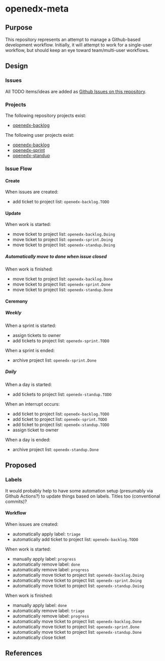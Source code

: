 # openedx-meta

## Purpose

This repository represents an attempt to manage a Github-based
development workflow. Initially, it will attempt to work for a
single-user workflow, but should keep an eye toward team/multi-user
workflows.

## Design

### Issues

All TODO items/ideas are added as [Github Issues on this
repository](https://github.com/stvstnfrd/openedx-meta/issues).

### Projects

The following repository projects exist:
- [openedx-backlog](https://github.com/stvstnfrd/openedx-meta/projects)

The following user projects exist:
- [openedx-backlog](https://github.com/users/stvstnfrd/projects/5)
- [openedx-sprint](https://github.com/users/stvstnfrd/projects/2)
- [openedx-standup](https://github.com/users/stvstnfrd/projects/4)

### Issue Flow

#### Create

When issues are created:
- add ticket to project list: `openedx-backlog.TODO`

#### Update

When work is started:
- move ticket to project list: `openedx-backlog.Doing`
- move ticket to project list: `openedx-sprint.Doing`
- move ticket to project list: `openedx-standup.Doing`

##### Automatically move to done when issue closed

When work is finished:
- move ticket to project list: `openedx-backlog.Done`
- move ticket to project list: `openedx-sprint.Done`
- move ticket to project list: `openedx-standup.Done`

#### Ceremony

##### Weekly

When a sprint is started:
- assign tickets to owner
- add tickets to project list: `openedx-sprint.TODO`

When a sprint is ended:
- archive project list: `openedx-sprint.Done`

##### Daily

When a day is started:
- add tickets to project list: `openedx-standup.TODO`

When an interrupt occurs:
- add ticket to project list: `openedx-backlog.TODO`
- add ticket to project list: `openedx-sprint.TODO`
- add ticket to project list: `openedx-standup.TODO`
- assign ticket to owner

When a day is ended:
- archive project list: `openedx-standup.Done`

## Proposed

### Labels

It would probably help to have some automation setup
(presumably via Github Actions?)
to update things based on labels.
Titles too (conventional commits)?

#### Workflow

When issues are created:
- automatically apply label: `triage`
- automatically add ticket to project list: `openedx-backlog.TODO`

When work is started:
- manually apply label: `progress`
- automatically remove label: `done`
- automatically remove label: `progress`
- automatically move ticket to project list: `openedx-backlog.Doing`
- automatically move ticket to project list: `openedx-sprint.Doing`
- automatically move ticket to project list: `openedx-standup.Doing`

When work is finished:
- manually apply label: `done`
- automatically remove label: `triage`
- automatically remove label: `progress`
- automatically move ticket to project list: `openedx-backlog.Done`
- automatically move ticket to project list: `openedx-sprint.Done`
- automatically move ticket to project list: `openedx-standup.Done`
- automatically close ticket

## References
